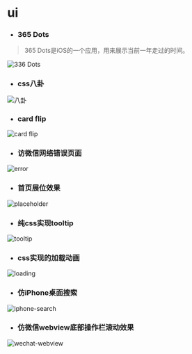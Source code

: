 # ui

- ### 365 Dots
> 365 Dots是iOS的一个应用，用来展示当前一年走过的时间。

![336 Dots](images/5.jpg)

- ### css八卦
![八卦](images/2.gif)

- ### card flip
![card flip](images/1.gif)

- ### 访微信网络错误页面
![error](images/3.jpg)

- ### 首页展位效果
![placeholder](images/4.jpg)

- ### 纯css实现tooltip
![tooltip](images/tooltip.gif)

- ### css实现的加载动画
![loading](images/loading.gif)

- ### 仿iPhone桌面搜索
![iphone-search](images/iphone-search.gif)

- ### 仿微信webview底部操作栏滚动效果
![wechat-webview](images/wechat-webview.gif)